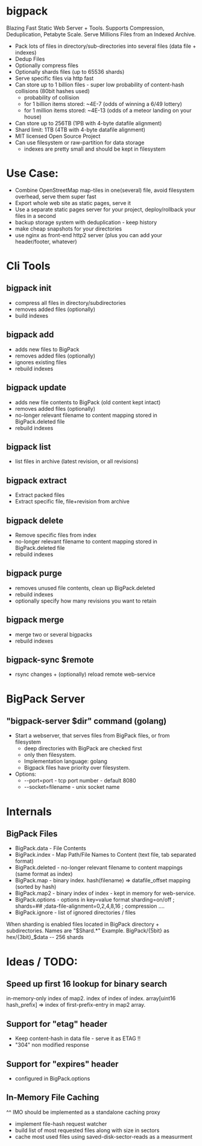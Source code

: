 # bigpack

Blazing Fast Static Web Server + Tools. 
Supports Compression, Deduplication, Petabyte Scale. 
Serve Millions Files from an Indexed Archive.

* Pack lots of files in directory/sub-directories into several files (data file + indexes)
* Dedup Files
* Optionally compress files
* Optionally shards files (up to 65536 shards)
* Serve specific files via http fast
* Can store up to 1 billion files - super low probability of content-hash collisions (80bit hashes used)
    * probability of collision
    *  for 1 billion items stored: ~4E-7 (odds of winning a 6/49 lottery)
    *  for 1 million items stored: ~4E-13 (odds of a meteor landing on your house)
* Can store up to 256TB (1PB with 4-byte datafile alignment)
* Shard limit: 1TB (4TB with 4-byte datafile alignment)
* MIT licensed Open Source Project
* Can use filesystem or raw-partition for data storage
    * indexes are pretty small and should be kept in filesystem

# Use Case:
* Combine OpenStreetMap map-tiles in one(several) file, avoid filesystem overhead, serve them super fast
* Export whole web site as static pages, serve it
* Use a separate static pages server for your project, deploy/rollback your files in a second
* backup storage system with deduplication - keep history
* make cheap snapshots for your directories
* use nginx as front-end http2 server (plus you can add your header/footer, whatever)

# Cli Tools

## bigpack init
* compress all files in directory/subdirectories
* removes added files (optionally)
* build indexes

## bigpack add
* adds new files to BigPack 
* removes added files (optionally)
* ignores existing files
* rebuild indexes

## bigpack update
* adds new file contents to BigPack (old content kept intact)
* removes added files (optionally)
* no-longer relevant filename to content mapping stored in BigPack.deleted file
* rebuild indexes

## bigpack list
* list files in archive (latest revision, or all revisions)

## bigpack extract
* Extract packed files
* Extract specific file, file+revision from archive

## bigpack delete
* Remove specific files from index
* no-longer relevant filename to content mapping stored in BigPack.deleted file
* rebuild indexes

## bigpack purge
* removes unused file contents, clean up BigPack.deleted
* rebuild indexes
* optionally specify how many revisions you want to retain

## bigpack merge
 * merge two or several bigpacks
 * rebuild indexes

## bigpack-sync $remote
 * rsync changes + (optionally) reload remote web-service

# BigPack Server

## "bigpack-server $dir" command (golang)
* Start a webserver, that serves files from  BigPack files, or from filesystem
    * deep directories with BigPack are checked first
    * only then filesystem.
    * Implementation language: golang
    * Bigpack files have priority over filesystem.
* Options:  
    * --port=port  - tcp port number - default 8080
    * --socket=filename   - unix socket name
    
    
# Internals

## BigPack Files
* BigPack.data  - File Contents
* BigPack.index - Map Path/File Names to Content (text file, tab separated format)
* BigPack.deleted - no-longer relevant filename to content mappings (same format as index)
* BigPack.map - binary index. hash(filename) => datafile_offset mapping (sorted by hash)
* BigPack.map2 - binary index of index - kept in memory for web-service.
* BigPack.options - options in key=value format
    sharding=on/off ; shards=## ;data-file-alignment=0,2,4,8,16 ; compression ....
* BigPack.ignore - list of ignored directories / files

When sharding is enabled files located in BigPack directory + subdirectories.
Names are "$Shard.*"
Example. BigPack/{5bit} as hex/{3bit}_$data    -- 256 shards

# Ideas / TODO:

## Speed up first 16 lookup for binary search
in-memory-only index of map2. index of index of index. 
array[uint16 hash_prefix] => index of first-prefix-entry in map2 array.

## Support for "etag" header
* Keep content-hash in data file - serve it as ETAG !!
* "304" non modified response

## Support for "expires" header
* configured in BigPack.options

## In-Memory File Caching
^^ IMO should be implemented as a standalone caching proxy
* implement file-hash request watcher
* build list of most requested files along with size in sectors
* cache most used files using saved-disk-sector-reads as a measurment
